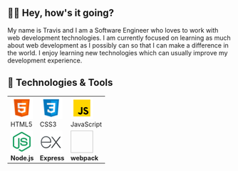 ## 👋🏽 Hey, how's it going?
My name is Travis and I am a Software Engineer who loves to work with web development technologies.  I am currently focused on learning as much about web development as I possibly can so that I can make a difference in the world.  I enjoy learning new technologies which can usually improve my development experience.

## 🧰 Technologies & Tools
<table>
  <colgroup>
    <col align="center">
    <col align="center">
    <col align="center">
  </colgroup>
  <tbody>
    <tr>
      <td><img src="./icons/html5-icon.png" width="50" height="50"><br>HTML5</td>
      <td><img src="./icons/css3-icon.png" width="50" height="50"><br>CSS3</td>
      <td><img src="./icons/javascript-icon.png" width="50" height="50"><br>JavaScript</td>
    </tr>
    <tr>
      <td><img src="./icons/node-js-icon.svg" width="50" height="50"><br><b>Node.js</td>
      <td><img src="./icons/express-js-icon.svg" width="50" height="50"><br><b>Express</b></td>
      <td><img width="50" height="50"><br><b>webpack</b></td>
    </tr>
  </tbody>
</table>

<!--
**travis-mcginley/travis-mcginley** is a ✨ _special_ ✨ repository because its `README.md` (this file) appears on your GitHub profile.

Here are some ideas to get you started:

- 🔭 I’m currently working on ...
- 🌱 I’m currently learning ...
- 👯 I’m looking to collaborate on ...
- 🤔 I’m looking for help with ...
- 💬 Ask me about ...
- 📫 How to reach me: ...
- 😄 Pronouns: ...
- ⚡ Fun fact: ...
-->
